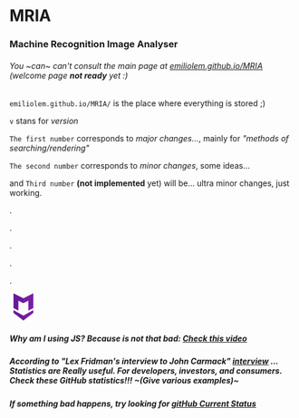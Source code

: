 # MRIA
### Machine Recognition Image Analyser
###### You ~can~ _can't_ consult the main page at [emiliolem.github.io/MRIA](https://emiliolem.github.io/MRIA/) (welcome page **not ready** yet :)

`emiliolem.github.io/MRIA/` is the place where everything is stored ;)

`v` stans for _version_

`The first number` corresponds to _major changes..._, mainly for _"methods of searching/rendering"_

`The second number` corresponds to _minor changes_, some ideas...

and `Third number` **(not implemented** yet) will be... ultra minor changes, just working.

.

.

.

.

.

![](https://github.com/adam-p/markdown-here/raw/master/src/common/images/icon48.png)

##### Why am I using JS? Because is not that bad: [Check this video](https://www.youtube.com/watch?v=rczu8kc8JZA)
##### According to _"Lex Fridman's interview to John Carmack"_ [interview](https://www.youtube.com/watch?v=xzPuGf89vpI) ... Statistics are Really useful. For developers, investors, and consumers. **Check these GitHub statistics!!!** _~(Give various examples)~_
##### If something bad happens, try looking for [gitHub Current Status](https://www.githubstatus.com/)
